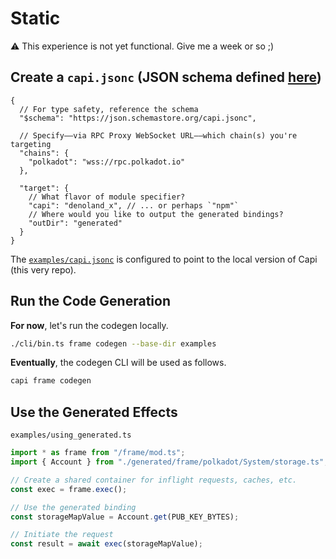 # Static

⚠️ This experience is not yet functional. Give me a week or so ;)

## Create a `capi.jsonc` (JSON schema defined [here](../../config/Raw.ts))

```jsonc
{
  // For type safety, reference the schema
  "$schema": "https://json.schemastore.org/capi.jsonc",

  // Specify––via RPC Proxy WebSocket URL––which chain(s) you're targeting
  "chains": {
    "polkadot": "wss://rpc.polkadot.io"
  },

  "target": {
    // What flavor of module specifier?
    "capi": "denoland_x", // ... or perhaps `"npm"`
    // Where would you like to output the generated bindings?
    "outDir": "generated"
  }
}
```

The [`examples/capi.jsonc`](./../../examples/capi.jsonc) is configured to point to the local version of Capi (this very repo).

## Run the Code Generation

**For now**, let's run the codegen locally.

```sh
./cli/bin.ts frame codegen --base-dir examples
```

**Eventually**, the codegen CLI will be used as follows.

```sh
capi frame codegen
```

## Use the Generated Effects

`examples/using_generated.ts`

```ts
import * as frame from "/frame/mod.ts";
import { Account } from "./generated/frame/polkadot/System/storage.ts";

// Create a shared container for inflight requests, caches, etc.
const exec = frame.exec();

// Use the generated binding
const storageMapValue = Account.get(PUB_KEY_BYTES);

// Initiate the request
const result = await exec(storageMapValue);
```
